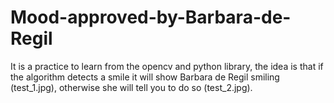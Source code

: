 # Mood-approved-by-Barbara-de-Regil
It is a practice to learn from the opencv and python library, the idea is that if the algorithm detects a smile it will show Barbara de Regil smiling (test_1.jpg), otherwise she will tell you to do so (test_2.jpg).



